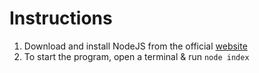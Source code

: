 # Instructions

1. Download and install NodeJS from the official [website](https://nodejs.org/en/download)
2. To start the program, open a terminal & run `node index`

